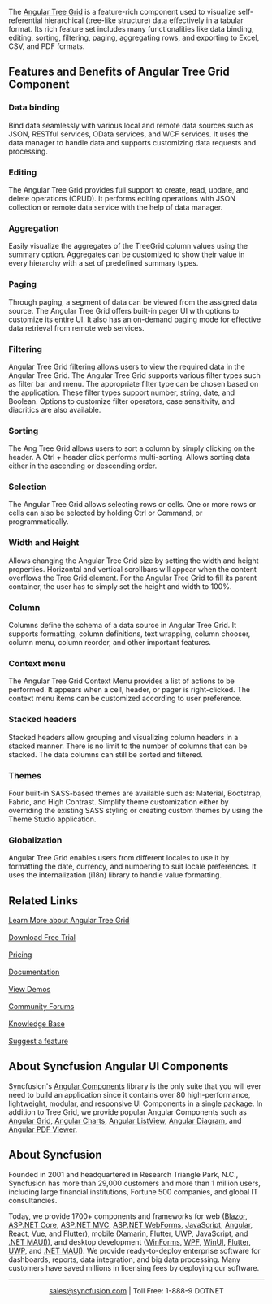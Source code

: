 The [Angular Tree Grid](https://www.syncfusion.com/angular-components/angular-tree-grid?utm_source=github&utm_medium=listing&utm_campaign=angular-tree-grid-github-samples) is a feature-rich component used to visualize self-referential hierarchical (tree-like structure) data effectively in a tabular format. Its rich feature set includes many functionalities like data binding, editing, sorting, filtering, paging, aggregating rows, and exporting to Excel, CSV, and PDF formats.

## Features and Benefits of Angular Tree Grid Component

### Data binding
Bind data seamlessly with various local and remote data sources such as JSON, RESTful services, OData services, and WCF services. It uses the data manager to handle data and supports customizing data requests and processing.

### Editing
The Angular Tree Grid provides full support to create, read, update, and delete operations (CRUD). It performs editing operations with JSON collection or remote data service with the help of data manager.

### Aggregation
Easily visualize the aggregates of the TreeGrid column values using the summary option. Aggregates can be customized to show their value in every hierarchy with a set of predefined summary types.

### Paging
Through paging, a segment of data can be viewed from the assigned data source. The Angular Tree Grid offers built-in pager UI with options to customize its entire UI. It also has an on-demand paging mode for effective data retrieval from remote web services.

### Filtering
Angular Tree Grid filtering allows users to view the required data in the Angular Tree Grid. The Angular Tree Grid supports various filter types such as filter bar and menu. The appropriate filter type can be chosen based on the application. These filter types support number, string, date, and Boolean. Options to customize filter operators, case sensitivity, and diacritics are also available.

### Sorting
The Ang Tree Grid allows users to sort a column by simply clicking on the header. A Ctrl + header click performs multi-sorting. Allows sorting data either in the ascending or descending order.

### Selection
The Angular Tree Grid allows selecting rows or cells. One or more rows or cells can also be selected by holding Ctrl or Command, or programmatically.

### Width and Height
Allows changing the Angular Tree Grid size by setting the width and height properties. Horizontal and vertical scrollbars will appear when the content overflows the Tree Grid element. For the Angular Tree Grid to fill its parent container, the user has to simply set the height and width to 100%.

### Column
Columns define the schema of a data source in Angular Tree Grid. It supports formatting, column definitions, text wrapping, column chooser, column menu, column reorder, and other important features.

### Context menu
The Angular Tree Grid Context Menu provides a list of actions to be performed. It appears when a cell, header, or pager is right-clicked. The context menu items can be customized according to user preference.

### Stacked headers
Stacked headers allow grouping and visualizing column headers in a stacked manner. There is no limit to the number of columns that can be stacked. The data columns can still be sorted and filtered.

### Themes
Four built-in SASS-based themes are available such as: Material, Bootstrap, Fabric, and High Contrast. Simplify theme customization either by overriding the existing SASS styling or creating custom themes by using the Theme Studio application.

### Globalization
Angular Tree Grid enables users from different locales to use it by formatting the date, currency, and numbering to suit locale preferences. It uses the internalization (i18n) library to handle value formatting.

## Related Links

[Learn More about Angular Tree Grid](https://www.syncfusion.com/angular-components/angular-tree-grid?utm_source=github&utm_medium=listing&utm_campaign=angular-tree-grid-github-samples)<br/><br/>
[Download Free Trial](https://www.syncfusion.com/downloads/angular?utm_source=github&utm_medium=listing&utm_campaign=angular-tree-grid-github-samples)<br/><br/>
[Pricing](https://www.syncfusion.com/sales/products/angular?utm_source=github&utm_medium=listing&utm_campaign=angular-tree-grid-github-samples)<br/><br/>
[Documentation](https://ej2.syncfusion.com/angular/documentation/treegrid/getting-started/?utm_source=github&utm_medium=listing&utm_campaign=angular-tree-grid-github-samples)<br/><br/>
[View Demos](https://ej2.syncfusion.com/angular/demos/#/material/treegrid/default?utm_source=github&utm_medium=listing&utm_campaign=angular-tree-grid-github-samples)<br/><br/>
[Community Forums](https://www.syncfusion.com/forums/angular-components?utm_source=github&utm_medium=listing&utm_campaign=angular-tree-grid-github-samples)<br/><br/>
[Knowledge Base](https://www.syncfusion.com/kb/angular-js2/treegrid?utm_source=github&utm_medium=listing&utm_campaign=angular-tree-grid-github-samples)<br/><br/>
[Suggest a feature](https://www.syncfusion.com/feedback/angular?utm_source=github&utm_medium=listing&utm_campaign=angular-tree-grid-github-samples)

## About Syncfusion Angular UI Components
Syncfusion's [Angular Components](https://www.syncfusion.com/angular-components?utm_source=github&utm_medium=listing&utm_campaign=angular-tree-grid-github-samples) library is the only suite that you will ever need to build an application since it contains over 80 high-performance, lightweight, modular, and responsive UI Components in a single package. In addition to Tree Grid, we provide popular Angular Components such as [Angular Grid](https://www.syncfusion.com/angular-components/angular-grid?utm_source=github&utm_medium=listing&utm_campaign=angular-tree-grid-github-samples), [Angular Charts](https://www.syncfusion.com/angular-components/angular-charts?utm_source=github&utm_medium=listing&utm_campaign=angular-tree-grid-github-samples), [Angular ListView](https://www.syncfusion.com/angular-components/angular-listview?utm_source=github&utm_medium=listing&utm_campaign=angular-tree-grid-github-samples), [Angular Diagram](https://www.syncfusion.com/angular-components/angular-diagram?utm_source=github&utm_medium=listing&utm_campaign=angular-tree-grid-github-samples), and [Angular PDF Viewer](https://www.syncfusion.com/angular-components/angular-pdf-viewer?utm_source=github&utm_medium=listing&utm_campaign=angular-tree-grid-github-samples).

## About Syncfusion
Founded in 2001 and headquartered in Research Triangle Park, N.C., Syncfusion has more than 29,000 customers and more than 1 million users, including large financial institutions, Fortune 500 companies, and global IT consultancies.

Today, we provide 1700+ components and frameworks for web ([Blazor](https://www.syncfusion.com/blazor-components?utm_source=github&utm_medium=listing&utm_campaign=angular-tree-grid-github-samples), [ASP.NET Core](https://www.syncfusion.com/aspnet-core-ui-controls?utm_source=github&utm_medium=listing&utm_campaign=angular-tree-grid-github-samples), [ASP.NET MVC](https://www.syncfusion.com/aspnet-mvc-ui-controls?utm_source=github&utm_medium=listing&utm_campaign=angular-tree-grid-github-samples), [ASP.NET WebForms](https://www.syncfusion.com/jquery/aspnet-webforms-ui-controls?utm_source=github&utm_medium=listing&utm_campaign=angular-tree-grid-github-samples), [JavaScript](https://www.syncfusion.com/javascript-ui-controls?utm_source=github&utm_medium=listing&utm_campaign=angular-tree-grid-github-samples), [Angular](https://www.syncfusion.com/angular-ui-components?utm_source=github&utm_medium=listing&utm_campaign=angular-tree-grid-github-samples), [React](https://www.syncfusion.com/react-ui-components?utm_source=github&utm_medium=listing&utm_campaign=angular-tree-grid-github-samples), [Vue](https://www.syncfusion.com/vue-ui-components?utm_source=github&utm_medium=listing&utm_campaign=angular-tree-grid-github-samples), and [Flutter](https://www.syncfusion.com/flutter-widgets?utm_source=github&utm_medium=listing&utm_campaign=angular-tree-grid-github-samples)), mobile ([Xamarin](https://www.syncfusion.com/xamarin-ui-controls?utm_source=github&utm_medium=listing&utm_campaign=angular-tree-grid-github-samples), [Flutter](https://www.syncfusion.com/flutter-widgets?utm_source=github&utm_medium=listing&utm_campaign=angular-tree-grid-github-samples), [UWP](https://www.syncfusion.com/uwp-ui-controls?utm_source=github&utm_medium=listing&utm_campaign=angular-tree-grid-github-samples), [JavaScript](https://www.syncfusion.com/javascript-ui-controls?utm_source=github&utm_medium=listing&utm_campaign=angular-tree-grid-github-samples), and [.NET MAUI)](https://www.syncfusion.com/maui-controls?utm_source=github&utm_medium=listing&utm_campaign=angular-tree-grid-github-samples)), and desktop development ([WinForms](https://www.syncfusion.com/winforms-ui-controls?utm_source=github&utm_medium=listing&utm_campaign=angular-tree-grid-github-samples), [WPF](https://www.syncfusion.com/wpf-ui-controls?utm_source=github&utm_medium=listing&utm_campaign=angular-tree-grid-github-samples), [WinUI](https://www.syncfusion.com/winui-controls?utm_source=github&utm_medium=listing&utm_campaign=angular-tree-grid-github-samples), [Flutter](https://www.syncfusion.com/flutter-widgets?utm_source=github&utm_medium=listing&utm_campaign=angular-tree-grid-github-samples), [UWP](https://www.syncfusion.com/uwp-ui-controls?utm_source=github&utm_medium=listing&utm_campaign=angular-tree-grid-github-samples), and [.NET MAUI](https://www.syncfusion.com/maui-controls?utm_source=github&utm_medium=listing&utm_campaign=angular-tree-grid-github-samples)). We provide ready-to-deploy enterprise software for dashboards, reports, data integration, and big data processing. Many customers have saved millions in licensing fees by deploying our software.

<hr style="height:0.3px;border:none;color:lightgrey;background-color:lightgrey;" />

<p align="center">
  <a href="mailto:sales@syncfusion.com?Subject=Syncfusion Angular Tree Grid - Github Sample" target="_top">sales@syncfusion.com</a> | Toll Free: 1-888-9 DOTNET <br>
</p>
